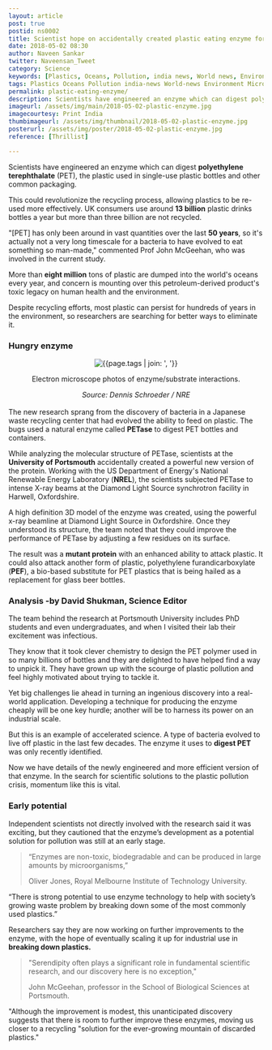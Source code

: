 ```yaml
---
layout: article
post: true
postid: ns0002
title: Scientist hope on accidentally created plastic eating enzyme for recycling
date: 2018-05-02 08:30 
author: Naveen Sankar
twitter: Naveensan_Tweet
category: Science
keywords: [Plastics, Oceans, Pollution, india news, World news, Environment, Microbiology, Science, Biology ]
tags: Plastics Oceans Pollution india-news World-news Environment Microbiology Science Biology
permalink: plastic-eating-enzyme/
description: Scientists have engineered an enzyme which can digest polyethylene terephthalate (PET), the plastic used in single-use plastic bottles and other common packaging.
imageurl: /assets/img/main/2018-05-02-plastic-enzyme.jpg
imagecourtesy: Print India
thumbimageurl: /assets/img/thumbnail/2018-05-02-plastic-enzyme.jpg
posterurl: /assets/img/poster/2018-05-02-plastic-enzyme.jpg
reference: [Thrillist]

---
```


<span class="first-letter">S</span>cientists have engineered an enzyme which can digest <strong>polyethylene terephthalate</strong> (PET), the plastic used in single-use plastic bottles and other common packaging. 
<br>

This could revolutionize the recycling process, allowing plastics to be re-used more effectively. UK consumers use around <strong>13 billion</strong> plastic drinks bottles a year but more than three billion are not recycled. 
<br>

"[PET] has only been around in vast quantities over the last <strong>50 years</strong>, so it's actually not a very long timescale for a bacteria to have evolved to eat something so man-made," commented Prof John McGeehan, who was involved in the current study.
<br>

More than <strong>eight million</strong> tons of plastic are dumped into the world's oceans every year, and concern is mounting over this petroleum-derived product's toxic legacy on human health and the environment. 
<br>

Despite recycling efforts, most plastic can persist for hundreds of years in the environment, so researchers are searching for better ways to eliminate it.
<br>

<h3><b>Hungry enzyme</b></h3> 
<div class="article-main-img">
<center>
	<img src="{{ site.baseurl }}/assets/img/main/2018-05-02-plastic-enzyme-1.jpg" alt="{{page.tags | join: ', '}}">
</center>
</div>
<center>
<footer class="imgcc">
    <p>Electron microscope photos of enzyme/substrate interactions.</p> <i>Source: Dennis Schroeder / NRE</i>
</footer>
</center>
<br>
The new research sprang from the discovery of bacteria in a Japanese waste recycling center that had evolved the ability to feed on plastic. The bugs used a natural enzyme called <strong>PETase</strong> to digest PET bottles and containers.
<br>

While analyzing the molecular structure of PETase, scientists at the <strong>University of Portsmouth</strong> accidentally created a powerful new version of the protein. Working with the US Department of Energy's National Renewable Energy Laboratory (<strong>NREL</strong>), the scientists subjected PETase to intense X-ray beams at the Diamond Light Source synchrotron facility in Harwell, Oxfordshire.
<br>

A high definition 3D model of the enzyme was created, using the powerful x-ray beamline at Diamond Light Source in Oxfordshire. Once they understood its structure, the team noted that they could improve the performance of PETase by adjusting a few residues on its surface.
<br>

The result was a <strong>mutant protein</strong> with an enhanced ability to attack plastic. It could also attack another form of plastic, polyethylene furandicarboxylate (<strong>PEF</strong>), a bio-based substitute for PET plastics that is being hailed as a replacement for glass beer bottles.
<br>

<h3><b>Analysis -by David Shukman, Science Editor</b></h3> 
The team behind the research at Portsmouth University includes PhD students and even undergraduates, and when I visited their lab their excitement was infectious. 
<br>

They know that it took clever chemistry to design the PET polymer used in so many billions of bottles and they are delighted to have helped find a way to unpick it. They have grown up with the scourge of plastic pollution and feel highly motivated about trying to tackle it. 
<br>

Yet big challenges lie ahead in turning an ingenious discovery into a real-world application. Developing a technique for producing the enzyme cheaply will be one key hurdle; another will be to harness its power on an industrial scale.
<br>

But this is an example of accelerated science. A type of bacteria evolved to live off plastic in the last few decades. The enzyme it uses to <strong>digest PET</strong> was only recently identified. 
<br>

Now we have details of the newly engineered and more efficient version of that enzyme. In the search for scientific solutions to the plastic pollution crisis, momentum like this is vital.
<br>

<h3><b>Early potential</b></h3> 
Independent scientists not directly involved with the research said it was exciting, but they cautioned that the enzyme’s development as a potential solution for pollution was still at an early stage.
<br>
<blockquote class="blockquote">
  <p class="mb-0">“Enzymes are non-toxic, biodegradable and can be produced in large amounts by microorganisms,”
</p>
  <footer class="blockquote-footer">Oliver Jones, Royal Melbourne Institute of Technology University.</footer>
</blockquote>

“There is strong potential to use enzyme technology to help with society’s growing waste problem by breaking down some of the most commonly used plastics.” 
<br>

Researchers say they are now working on further improvements to the enzyme, with the hope of eventually scaling it up for industrial use in <strong>breaking down plastics.</strong>
<br>
<blockquote class="blockquote">
  <p class="mb-0">"Serendipity often plays a significant role in fundamental scientific research, and our discovery here is no exception,"
</p>
  <footer class="blockquote-footer">John McGeehan, professor in the School of Biological Sciences at Portsmouth.</footer>
</blockquote>

"Although the improvement is modest, this unanticipated discovery suggests that there is room to further improve these enzymes, moving us closer to a recycling "solution for the ever-growing mountain of discarded plastics." 
<br>